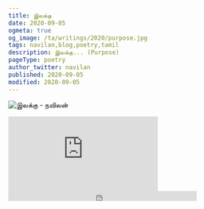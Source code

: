 ```yaml
---
title: இலக்கு
date: 2020-09-05
ogmeta: true
og_image: /ta/writings/2020/purpose.jpg
tags: navilan,blog,poetry,tamil
description: இலக்கு... (Purpose)
pageType: poetry
author_twitter: navilan
published: 2020-09-05
modified: 2020-09-05
---
```

![இலக்கு - நவிலன்](/$relToAbs("purpose.jpg")$)

<!--more-->

<div class="row youtube">
<iframe
   src="https://www.youtube.com/embed/Hqc8kPFYsVo"
   frameborder="0"
   allow="accelerometer; autoplay; encrypted-media; gyroscope; picture-in-picture" allowfullscreen></iframe>
</div>

<div class="row sound-cloud">
<iframe width="75%" height="20" scrolling="no" frameborder="no" allow="autoplay" src="https://w.soundcloud.com/player/?url=https%3A//api.soundcloud.com/tracks/888323068&color=%23ff5500&inverse=true&auto_play=false&show_user=true">
</iframe>
</div>

